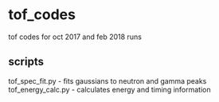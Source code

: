 # tof_codes
tof codes for oct 2017 and feb 2018 runs

## scripts

tof_spec_fit.py - fits gaussians to neutron and gamma peaks
tof_energy_calc.py - calculates energy and timing information  
